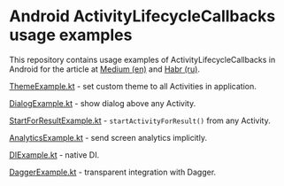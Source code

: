 # Android ActivityLifecycleCallbacks usage examples

This repository contains usage examples of ActivityLifecycleCallbacks in Android for the article at [Medium (en)](https://medium.com/yandex-money/activitylifecyclecallbacks-a-blind-spot-in-public-api-6ea522fbf546) and [Habr (ru)](https://habr.com/ru/post/482476/).

[ThemeExample.kt](app/src/main/java/ru/yandex/money/aclexample/ThemeExample.kt) - set custom theme to all Activities in application.

[DialogExample.kt](/Users/genovich/workspace/ACLExample/app/src/main/java/ru/yandex/money/aclexample/DialogExample.kt) - show dialog above any Activity.

[StartForResultExample.kt](app/src/main/java/ru/yandex/money/aclexample/StartForResultExample.kt) - `startActivityForResult()` from any Activity.

[AnalyticsExample.kt](app/src/main/java/ru/yandex/money/aclexample/AnalyticsExample.kt) - send screen analytics implicitly.

[DIExample.kt](app/src/main/java/ru/yandex/money/aclexample/DIExample.kt) - native DI.

[DaggerExample.kt](app/src/main/java/ru/yandex/money/aclexample/DaggerExample.kt) - transparent integration with Dagger.

